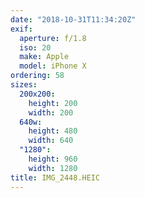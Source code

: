 ```yaml
---
date: "2018-10-31T11:34:20Z"
exif:
  aperture: f/1.8
  iso: 20
  make: Apple
  model: iPhone X
ordering: 58
sizes:
  200x200:
    height: 200
    width: 200
  640w:
    height: 480
    width: 640
  "1280":
    height: 960
    width: 1280
title: IMG_2448.HEIC
---
```

